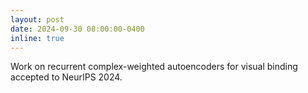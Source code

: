 ```yaml
---
layout: post
date: 2024-09-30 08:00:00-0400
inline: true
---
```


Work on recurrent complex-weighted autoencoders for visual binding accepted to NeurIPS 2024.